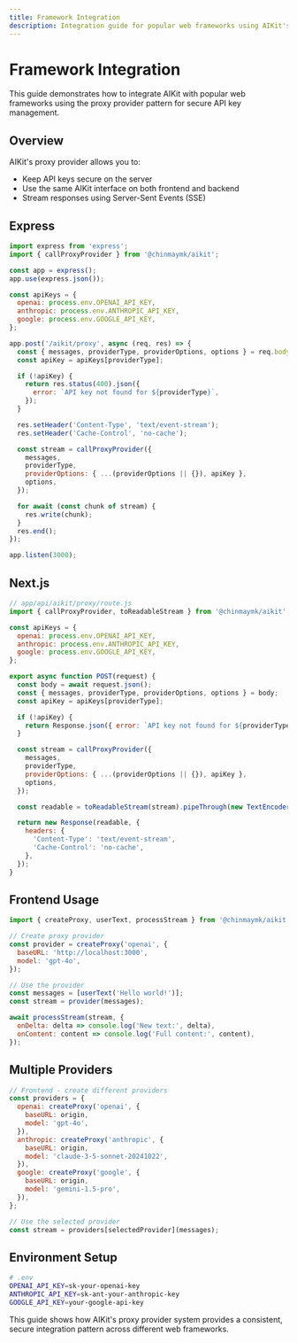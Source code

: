 ```yaml
---
title: Framework Integration
description: Integration guide for popular web frameworks using AIKit's proxy provider pattern
---
```


# Framework Integration

This guide demonstrates how to integrate AIKit with popular web frameworks using the proxy provider pattern for secure API key management.

## Overview

AIKit's proxy provider allows you to:

- Keep API keys secure on the server
- Use the same AIKit interface on both frontend and backend
- Stream responses using Server-Sent Events (SSE)

## Express

```javascript
import express from 'express';
import { callProxyProvider } from '@chinmaymk/aikit';

const app = express();
app.use(express.json());

const apiKeys = {
  openai: process.env.OPENAI_API_KEY,
  anthropic: process.env.ANTHROPIC_API_KEY,
  google: process.env.GOOGLE_API_KEY,
};

app.post('/aikit/proxy', async (req, res) => {
  const { messages, providerType, providerOptions, options } = req.body;
  const apiKey = apiKeys[providerType];

  if (!apiKey) {
    return res.status(400).json({
      error: `API key not found for ${providerType}`,
    });
  }

  res.setHeader('Content-Type', 'text/event-stream');
  res.setHeader('Cache-Control', 'no-cache');

  const stream = callProxyProvider({
    messages,
    providerType,
    providerOptions: { ...(providerOptions || {}), apiKey },
    options,
  });

  for await (const chunk of stream) {
    res.write(chunk);
  }
  res.end();
});

app.listen(3000);
```

## Next.js

```javascript
// app/api/aikit/proxy/route.js
import { callProxyProvider, toReadableStream } from '@chinmaymk/aikit';

const apiKeys = {
  openai: process.env.OPENAI_API_KEY,
  anthropic: process.env.ANTHROPIC_API_KEY,
  google: process.env.GOOGLE_API_KEY,
};

export async function POST(request) {
  const body = await request.json();
  const { messages, providerType, providerOptions, options } = body;
  const apiKey = apiKeys[providerType];

  if (!apiKey) {
    return Response.json({ error: `API key not found for ${providerType}` }, { status: 400 });
  }

  const stream = callProxyProvider({
    messages,
    providerType,
    providerOptions: { ...(providerOptions || {}), apiKey },
    options,
  });

  const readable = toReadableStream(stream).pipeThrough(new TextEncoderStream());

  return new Response(readable, {
    headers: {
      'Content-Type': 'text/event-stream',
      'Cache-Control': 'no-cache',
    },
  });
}
```

## Frontend Usage

```javascript
import { createProxy, userText, processStream } from '@chinmaymk/aikit';

// Create proxy provider
const provider = createProxy('openai', {
  baseURL: 'http://localhost:3000',
  model: 'gpt-4o',
});

// Use the provider
const messages = [userText('Hello world!')];
const stream = provider(messages);

await processStream(stream, {
  onDelta: delta => console.log('New text:', delta),
  onContent: content => console.log('Full content:', content),
});
```

## Multiple Providers

```javascript
// Frontend - create different providers
const providers = {
  openai: createProxy('openai', {
    baseURL: origin,
    model: 'gpt-4o',
  }),
  anthropic: createProxy('anthropic', {
    baseURL: origin,
    model: 'claude-3-5-sonnet-20241022',
  }),
  google: createProxy('google', {
    baseURL: origin,
    model: 'gemini-1.5-pro',
  }),
};

// Use the selected provider
const stream = providers[selectedProvider](messages);
```

## Environment Setup

```bash
# .env
OPENAI_API_KEY=sk-your-openai-key
ANTHROPIC_API_KEY=sk-ant-your-anthropic-key
GOOGLE_API_KEY=your-google-api-key
```

This guide shows how AIKit's proxy provider system provides a consistent, secure integration pattern across different web frameworks.
